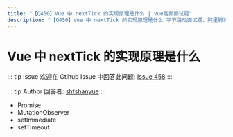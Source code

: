 ```yaml
---
title: "【Q450】Vue 中 nextTick 的实现原理是什么 | vue高频面试题"
description: "【Q450】Vue 中 nextTick 的实现原理是什么 字节跳动面试题、阿里腾讯面试题、美团小米面试题。"
---
```


# Vue 中 nextTick 的实现原理是什么

::: tip Issue
欢迎在 Gtihub Issue 中回答此问题: [Issue 458](https://github.com/shfshanyue/Daily-Question/issues/458)
:::

::: tip Author
回答者: [shfshanyue](https://github.com/shfshanyue)
:::

- Promise
- MutationObserver
- setImmediate
- setTimeout

